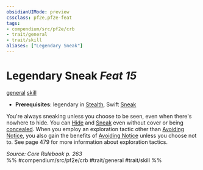 ```yaml
---
obsidianUIMode: preview
cssclass: pf2e,pf2e-feat
tags:
- compendium/src/pf2e/crb
- trait/general
- trait/skill
aliases: ["Legendary Sneak"]
---
```

# Legendary Sneak  *Feat 15*  
[general](/rules/traits/general.md)  [skill](/rules/traits/skill.md)  

- **Prerequisites**: legendary in [Stealth](/compendium/skills.md#Stealth), Swift [Sneak](/rules/actions/sneak.md)

You're always sneaking unless you choose to be seen, even when there's nowhere to hide. You can [Hide](/rules/actions/hide.md) and [Sneak](/rules/actions/sneak.md) even without cover or being [concealed](/rules/conditions.md#Concealed). When you employ an exploration tactic other than [Avoiding Notice](/rules/actions/avoid-notice.md), you also gain the benefits of [Avoiding Notice](/rules/actions/avoid-notice.md) unless you choose not to. See page 479 for more information about exploration tactics.

*Source: Core Rulebook p. 263*  
%% #compendium/src/pf2e/crb #trait/general #trait/skill %%